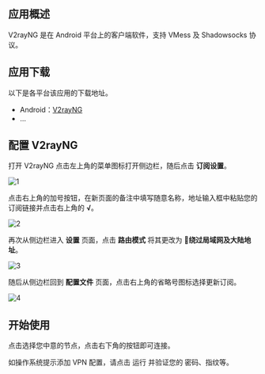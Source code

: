## 应用概述

V2rayNG 是在 Android 平台上的客户端软件，支持 VMess 及 Shadowsocks 协议。

## 应用下载

以下是各平台该应用的下载地址。

- Android：[V2rayNG](https://github.com/2dust/v2rayNG/releases)
- ...

## 配置 V2rayNG

打开 V2rayNG 点击左上角的菜单图标打开侧边栏，随后点击 **订阅设置**。

![1](https://i.loli.net/2019/02/13/5c62fd8327c0e.png ':size=600')

点击右上角的加号按钮，在新页面的备注中填写随意名称，地址输入框中粘贴您的订阅链接并点击右上角的 **√**。

![2](https://i.loli.net/2019/02/13/5c62fef253cd4.jpg ':size=200')

再次从侧边栏进入 **设置** 页面，点击 **路由模式** 将其更改为 **绕过局域网及大陆地址**。

![3](https://i.loli.net/2019/02/13/5c62ffab506fb.jpeg ':size=600')

随后从侧边栏回到 **配置文件** 页面，点击右上角的省略号图标选择更新订阅。

![4](https://i.loli.net/2019/02/13/5c630072445ec.jpeg ':size=400')

## 开始使用

点击选择您中意的节点，点击右下角的按钮即可连接。

如操作系统提示添加 VPN 配置，请点击 运行 并验证您的 密码、指纹等。

